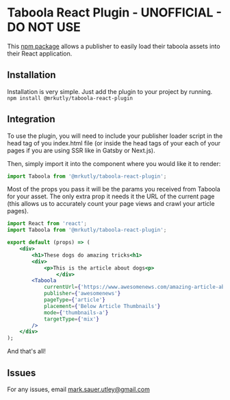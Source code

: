 # Taboola React Plugin - UNOFFICIAL - DO NOT USE

This [npm package](https://www.npmjs.com/package/@mrkutly/taboola-react-plugin) allows a publisher to easily load their taboola assets into their React application.

## Installation

Installation is very simple. Just add the plugin to your project by running.
`npm install @mrkutly/taboola-react-plugin`

## Integration

To use the plugin, you will need to include your publisher loader script in the head tag of you index.html file (or inside the head tags of your each of your pages if you are using SSR like in Gatsby or Next.js).

Then, simply import it into the component where you would like it to render:

```javascript
import Taboola from '@mrkutly/taboola-react-plugin';
```

Most of the props you pass it will be the params you received from Taboola for your asset. The only extra prop it needs it the URL of the current page (this allows us to accurately count your page views and crawl your article pages).

```jsx
import React from 'react';
import Taboola from '@mrkutly/taboola-react-plugin';

export default (props) => (
	<div>
		<h1>These dogs do amazing tricks<h1>
		<div>
			<p>This is the article about dogs<p>
            	</div>
		<Taboola
			currentUrl={'https://www.awesomenews.com/amazing-article-about-dogs-who-do-tricks'}
			publisher={'awesomenews'}
			pageType={'article'}
			placement={'Below Article Thumbnails'}
			mode={'thumbnails-a'}
			targetType={'mix'}
		/>
	</div>
);
```

And that's all!

## Issues

For any issues, email mark.sauer.utley@gmail.com
